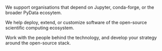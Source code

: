 We support organisations that depend on Jupyter, conda-forge, or the broader PyData ecosytem.
         
We help deploy, extend, or customize software of the open-source scientific computing ecosystem. 
        
Work with the people behind the technology, and develop your strategy around the open-source stack.